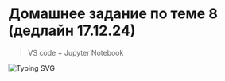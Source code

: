 # Домашнее задание по теме 8 (дедлайн 17.12.24)
>VS code + Jupyter Notebook   


![Typing SVG](https://readme-typing-svg.herokuapp.com?color=%2336BCF7&lines=Computer+science+student)
